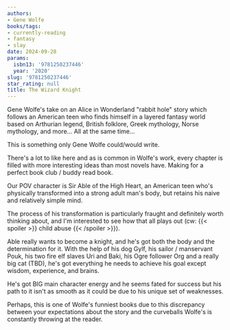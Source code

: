 ```yaml
---
authors:
- Gene Wolfe
books/tags:
- currently-reading
- fantasy
- slay
date: 2024-09-28
params:
  isbn13: '9781250237446'
  year: '2020'
slug: '9781250237446'
star_rating: null
title: The Wizard Knight
---
```


Gene Wolfe's take on an Alice in Wonderland "rabbit hole" story which follows an American teen who finds himself in a layered fantasy world based on Arthurian legend, British folklore, Greek mythology, Norse mythology, and more... All at the same time...

This is something only Gene Wolfe could/would write.

<!--more-->

There's a lot to like here and as is common in Wolfe's work, every chapter is filled with more interesting ideas than most novels have. Making for a perfect book club / buddy read book.

Our POV character is Sir Able of the High Heart, an American teen who's physically transformed into a strong adult man's body, but retains his naive and relatively simple mind.

The process of his transformation is particularly fraught and definitely worth thinking about, and I'm interested to see how that all plays out (cw: {{< spoiler >}} child abuse {{< /spoiler >}}).

Able really wants to become a knight, and he's got both the body and the determination for it. With the help of his dog Gylf, his sailor / manservant Pouk, his two fire elf slaves Uri and Baki, his Ogre follower Org and a really big cat (TBD), he's got everything he needs to achieve his goal except wisdom, experience, and brains.

He's got BIG main character energy and he seems fated for success but his path to it isn't as smooth as it could be due to his unique set of weaknesses. 

Perhaps, this is one of Wolfe's funniest books due to this discrepancy between your expectations about the story and the curveballs Wolfe's is constantly throwing at the reader. 
